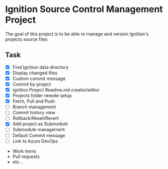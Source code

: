 # Ignition Source Control Management Project
The goal of this project is to be able to manage and version Ignition's projects source files

## Task
- [x]  Find Ignition data directory
- [x]  Display changed files
- [x]  Custom commit message
- [x]  Commit by project
- [x]  Ignition Project Readme.md creator/editor
- [x]  Projects folder remote setup
- [x]  Fetch, Pull and Push
- [ ]  Branch management
- [ ]  Commit history view
- [ ]  Rollback/Reset/Revert
- [x]  Add project as Submodule
- [ ]  Submodule management
- [ ]  Default Commit message
- [ ]  Link to Azure DevOps
  - Work items
  - Pull requests
  - etc...

